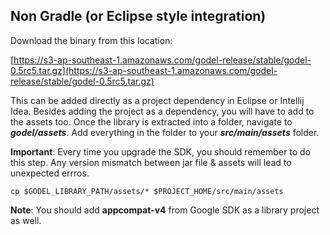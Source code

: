 ## Non Gradle (or Eclipse style integration)

Download the binary from this location:

[https://s3-ap-southeast-1.amazonaws.com/godel-release/stable/godel-0.5rc5.tar.gz](https://s3-ap-southeast-1.amazonaws.com/godel-release/stable/godel-0.5rc5.tar.gz)


This can be added directly as a project dependency in Eclipse or Intellij Idea. Besides adding  the project as a dependency, you will have to add to the assets too. Once the library is extracted into a folder, navigate to ***godel/assets***. Add everything in the folder to your ***src/main/assets*** folder.

**Important**: Every time you upgrade the SDK, you should remember to do this step. Any version mismatch between jar file & assets will lead to unexpected errros.

```
cp $GODEL_LIBRARY_PATH/assets/* $PROJECT_HOME/src/main/assets
```

**Note**: You should add **appcompat-v4** from Google SDK as a library project as well.
